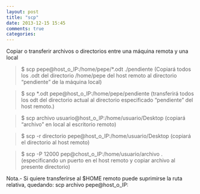 ```yaml
---
layout: post
title: "scp"
date: 2013-12-15 15:45
comments: true
categories: 
---
```

Copiar o transferir archivos o directorios entre una máquina remota y una local

>$ scp pepe@host_o_IP:/home/pepe/*.odt ./pendiente (Copiará todos los .odt del directorio /home/pepe del host remoto al directorio “pendiente” de la máquina local)

>$ scp *.odt pepe@host_o_IP:/home/pepe/pendiente (transferirá todos los odt del directorio actual al directorio especificado “pendiente” del host remoto.)

>$ scp archivo usuario@host_o_IP:/home/usuario/Desktop (copiará “archivo” en local al escritorio remoto)

>$ scp -r directorio pepe@host_o_IP:/home/usuario/Desktop (copiará el directorio al host remoto)

>$ scp -P 12000 pep@chost_o_IP:/home/usuario/archivo . (especificando un puerto en el host remoto y copiar archivo al presente directorio)

Nota.- Si quiere transferirse al $HOME remoto puede suprimirse la ruta relativa, quedando: scp archivo pepe@host_o_IP:

